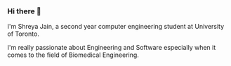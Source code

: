### Hi there 👋

I'm Shreya Jain, a second year computer engineering student at University of Toronto.

I'm really passionate about Engineering and Software especially when it comes to the field of Biomedical Engineering. 


<!--

Here are some ideas to get you started:

- 🔭 I’m currently working on ...
- 🌱 I’m currently learning ...
- 👯 I’m looking to collaborate on ...
- 🤔 I’m looking for help with ...
- 💬 Ask me about ...
- 📫 How to reach me: ...
- 😄 Pronouns: ...
- ⚡ Fun fact: ...
-->
